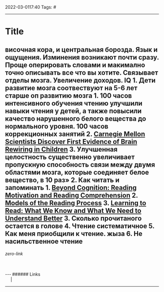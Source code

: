 2022-03-0117:40
Tags: #

---
# Title
височная кора, и центральная борозда. Язык и ощущения. Изминения возникают почти сразу. Проще оперировать словами и макимално точно описывать все что вы хотите. Связывает отделы мозга. Увеличение доходов. IQ
	1. Дети развитие мозга соотвествуют на 5-6 лет старше оп развитию мозга
		1. 100 часов интенсивного обучения чтению улучшили навыки чтения у детей, а также повысили качество нарушенного белого вещества до нормального уровня. 100 часов коррекционных занятий
		2. [Carnegie Mellon Scientists Discover First Evidence of Brain Rewiring in Children](https://www.cmu.edu/news/archive/2009/December/dec9_brainrewiringevidence.shtml)
		3. Улучшенная целостность существенно увеличивает пропускную способность связи между двумя областями мозга, которые соединяет белое вещество, в 10 раз»
	2. Как читать и запоминать
		1. [Beyond Cognition: Reading Motivation and Reading Comprehension](https://www.ncbi.nlm.nih.gov/pmc/articles/PMC5014370/)
		2. [Models of the Reading Process](https://www.ncbi.nlm.nih.gov/pmc/articles/PMC3001687/)
		3. [Learning to Read: What We Know and What We Need to Understand Better](https://www.ncbi.nlm.nih.gov/pmc/articles/PMC4538787/)
	3. Сколько прочитаного остается в голове
	4. Чтение систематичное
	5. Как меня приобщили к чтение. жыза
	6. Не насильственное чтение
</br>
---
###### zero-link </br>

</br>
---
###### Links </br>
 &emsp; | &emsp; 


---